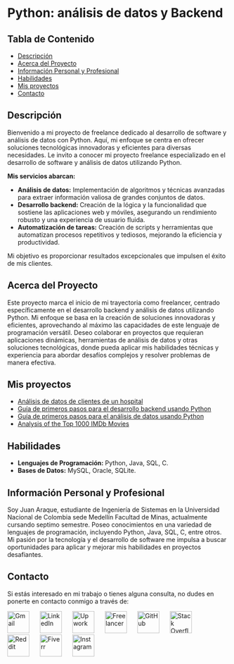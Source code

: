 # Python: análisis de datos y Backend

## Tabla de Contenido

- [Descripción](#Descripción)
- [Acerca del Proyecto](#Acerca-del-proyecto)
- [Información Personal y Profesional](#Información-personal-y-profesional)
- [Habilidades](#Habilidades)
- [Mis proyectos](#Mis-proyectos)
- [Contacto](#Contacto)

## Descripción

Bienvenido a mi proyecto de freelance dedicado al desarrollo de software y análisis de datos con Python. Aquí, mi enfoque se centra en ofrecer soluciones tecnológicas innovadoras y eficientes para diversas necesidades. 
Le invito a conocer mi proyecto freelance especializado en el desarrollo de software y análisis de datos utilizando Python.

**Mis servicios abarcan:**

- **Análisis de datos:** Implementación de algoritmos y técnicas avanzadas para extraer información valiosa de grandes conjuntos de datos.
- **Desarrollo backend:** Creación de la lógica y la funcionalidad que sostiene las aplicaciones web y móviles, asegurando un rendimiento robusto y una experiencia de usuario fluida.
- **Automatización de tareas:** Creación de scripts y herramientas que automatizan procesos repetitivos y tediosos, mejorando la eficiencia y productividad.

Mi objetivo es proporcionar resultados excepcionales que impulsen el éxito de mis clientes. 

## Acerca del Proyecto

Este proyecto marca el inicio de mi trayectoria como freelancer, centrado específicamente en el desarrollo backend y análisis de datos utilizando Python. Mi enfoque se basa en la creación de soluciones innovadoras y eficientes, aprovechando al máximo las capacidades de este lenguaje de programación versátil. Deseo colaborar en proyectos que requieran aplicaciones dinámicas, herramientas de análisis de datos y otras soluciones tecnológicas, donde pueda aplicar mis habilidades técnicas y experiencia para abordar desafíos complejos y resolver problemas de manera efectiva.

## Mis proyectos

- [Análisis de datos de clientes de un hospital](https://github.com/JuanAraque11/Anlisis_clientes/tree/main)
- [Guía de primeros pasos para el desarrollo backend usando Python](https://github.com/JuanAraque11/Guia_DesarrolloBackend/tree/main)
- [Guía de primeros pasos para el análisis de datos usando Python](https://github.com/JuanAraque11/Guia_AnalisisDeDatos)
- [Analysis of the Top 1000 IMDb Movies](https://github.com/JuanAraque11/Analysis_Movies)

## Habilidades

- **Lenguajes de Programación:** Python, Java, SQL, C.
- **Bases de Datos:** MySQL, Oracle, SQLite.

## Información Personal y Profesional

Soy Juan Araque, estudiante de Ingeniería de Sistemas en la Universidad Nacional de Colombia sede Medellín Facultad de Minas, actualmente cursando septimo semestre. Poseo conocimientos en una variedad de lenguajes de programación, incluyendo Python, Java, SQL, C, entre otros. Mi pasión por la tecnología y el desarrollo de software me impulsa a buscar oportunidades para aplicar y mejorar mis habilidades en proyectos desafiantes.

## Contacto

Si estás interesado en mi trabajo o tienes alguna consulta, no dudes en ponerte en contacto conmigo a través de:
<p>
  <a href="mailto:jechavarriaa@unal.edu.co"><img src="https://cdn.worldvectorlogo.com/logos/official-gmail-icon-2020-.svg" alt="Gmail" width="50" style="margin-right: 20px;"></a>
  <a href="https://www.linkedin.com/in/juan-jose-echavarria-araque-a92286296"><img src="https://cdn.worldvectorlogo.com/logos/linkedin-icon-2.svg" alt="LinkedIn" width="50" style="margin-right: 20px;"></a>
  <a href="https://www.upwork.com/workwith/juanjosee"><img src="https://cdn.worldvectorlogo.com/logos/upwork-roundedsquare-1.svg" alt="Upwork" width="50" style="margin-right: 20px;"></a>
  <a href="https://www.freelancer.com/u/JuanJEchav?sb=t"><img src="https://cdn.worldvectorlogo.com/logos/freelancer-1.svg" alt="Freelancer" width="50" style="margin-right: 20px;"></a>  
  <a href="https://github.com/JuanAraque11"><img src="https://cdn.worldvectorlogo.com/logos/github-icon-2.svg" alt="GitHub" width="50" style="margin-right: 20px;"></a>
  <a href="https://stackoverflow.com/users/23627062/juan-jose-echavarria-araque"><img src="https://cdn.worldvectorlogo.com/logos/stack-overflow.svg" alt="Stack Overflow" width="50" style="margin-right: 20px;"></a>
  <a href="https://www.reddit.com/user/JuanAraque/"><img src="https://cdn.worldvectorlogo.com/logos/reddit-4.svg" alt="Reddit" width="50" style="margin-right: 20px;"></a>
  <a href="https://www.fiverr.com/juanjechav?public_mode=true"><img src="https://cdn.worldvectorlogo.com/logos/fiverr-1.svg" alt="Fiverr" width="50" style="margin-right: 20px;"></a>
  <a href="https://www.instagram.com/juanj_araque/"><img src="https://cdn.worldvectorlogo.com/logos/instagram-2016-5.svg" alt="Instagram" width="50" style="margin-right: 20px;"></a>
<p/>
